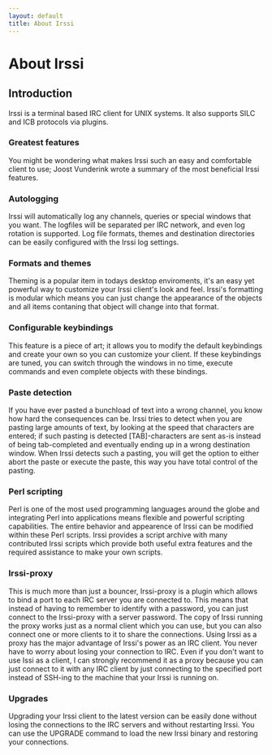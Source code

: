 ```yaml
---
layout: default
title: About Irssi
---
```


About Irssi
===========

Introduction
------------

Irssi is a terminal based IRC client for UNIX systems. It also supports SILC and ICB protocols via plugins.

### Greatest features
You might be wondering what makes Irssi such an easy and comfortable client to use; Joost Vunderink wrote a summary of the most beneficial Irssi features.

### Autologging
Irssi will automatically log any channels, queries or special windows that you want. The logfiles will be separated per IRC network, and even log rotation is supported. Log file formats, themes and destination directories can be easily configured with the Irssi log settings.

### Formats and themes
Theming is a popular item in todays desktop enviroments, it's an easy yet powerful way to customize your Irssi client's look and feel. Irssi's formatting is modular which means you can just change the appearance of the objects and all items contaning that object will change into that format.

### Configurable keybindings
This feature is a piece of art; it allows you to modify the default keybindings and create your own so you can customize your client. If these keybindings are tuned, you can switch through the windows in no time, execute commands and even complete objects with these bindings.

### Paste detection
If you have ever pasted a bunchload of text into a wrong channel, you know how hard the consequences can be. Irssi tries to detect when you are pasting large amounts of text, by looking at the speed that characters are entered; if such pasting is detected [TAB]-characters are sent as-is instead of being tab-completed and eventually ending up in a wrong destination window. When Irssi detects such a pasting, you will get the option to either abort the paste or execute the paste, this way you have total control of the pasting.

### Perl scripting
Perl is one of the most used programming languages around the globe and integrating Perl into applications means flexible and powerful scripting capabilities. The entire behavior and appearence of Irssi can be modified within these Perl scripts. Irssi provides a script archive with many contributed Irssi scripts which provide both useful extra features and the required assistance to make your own scripts.

### Irssi-proxy
This is much more than just a bouncer, Irssi-proxy is a plugin which allows to bind a port to each IRC server you are connected to. This means that instead of having to remember to identify with a password, you can just connect to the Irssi-proxy with a server password. The copy of Irssi running the proxy works just as a normal client which you can use, but you can also connect one or more clients to it to share the connections. Using Irssi as a proxy has the major advantage of Irssi's power as an IRC client. You never have to worry about losing your connection to IRC. Even if you don't want to use Issi as a client, I can strongly recommend it as a proxy because you can just connect to it with any IRC client by just connecting to the specified port instead of SSH-ing to the machine that your Irssi is running on.

### Upgrades
Upgrading your Irssi client to the latest version can be easily done without losing the connections to the IRC servers and without restarting Irssi. You can use the UPGRADE command to load the new Irssi binary and restoring your connections.
